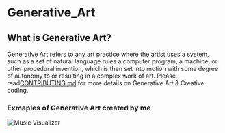 # Generative_Art

## What is Generative Art?

Generative Art refers to any art practice where the artist uses a system, such as a set of natural language rules a computer program, 
a machine, or other procedural invention, which is then set into motion with some degree of autonomy to or resulting in a complex 
work of art. Please read[CONTRIBUTING.md](https://www.philipgalanter.com/downloads/ga2003_paper.pdf) for more details on Generative Art & Creative coding.


### Exmaples of Generative Art created by me

![Music Visualizer](/images/logo.png)
